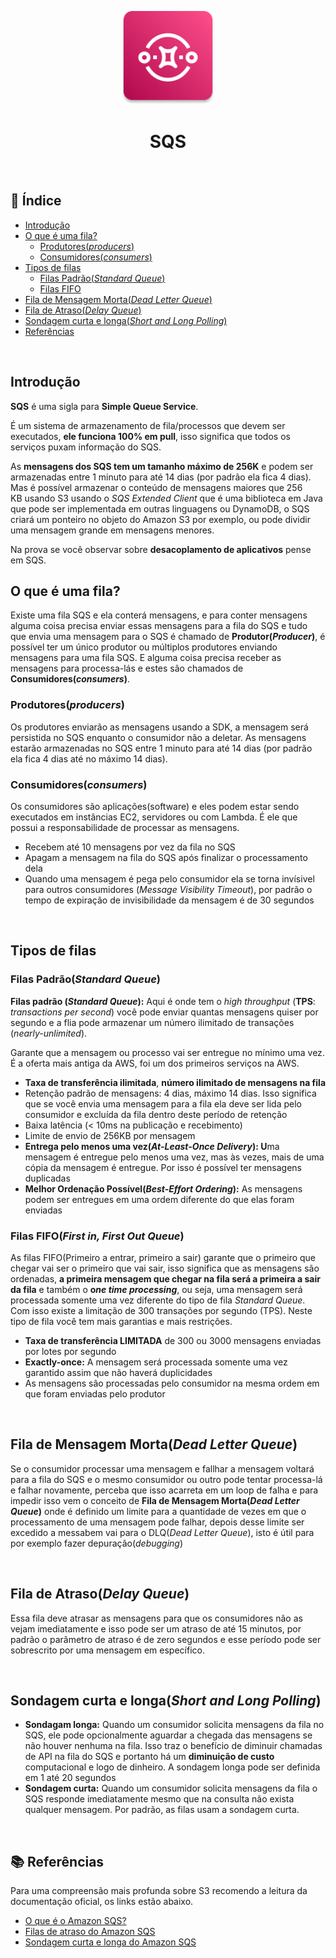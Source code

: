 <p align="center">
	<img src="./img/aws-icons/aws-SQS.png" alt="aws-sqs-icon" style="height:150px; width:150px;" /> 
  <br />
	<h1 align="center">
    SQS
  </h1>
</p>	

<br />

## :pushpin: Índice

- [Introdução](#introdução)
- [O que é uma fila?](#o-que-é-uma-fila)
  - [Produtores(*producers*)](#produtoresproducers)
  - [Consumidores(*consumers*)](#consumidoresconsumers)
- [Tipos de filas](#tipos-de-filas)
  - [Filas Padrão(*Standard Queue*)](#filas-padrãostandard-queue)
  - [Filas FIFO](#filas-fifofirst-in-first-out-queue)
- [Fila de Mensagem Morta(*Dead Letter Queue*)](#fila-de-mensagem-mortadead-letter-queue)
- [Fila de Atraso(*Delay Queue*)](#fila-de-atrasodelay-queue)
- [Sondagem curta e longa(*Short and Long Polling*)](#sondagem-curta-e-longashort-and-long-polling)
- [Referências](#books-referências)

<br />

## Introdução

**SQS** é uma sigla para **Simple Queue Service**.

É um sistema de armazenamento de fila/processos que devem ser executados, **ele funciona 100% em pull**, isso significa que todos os serviços puxam informação do SQS.

As **mensagens dos SQS tem um tamanho máximo de 256K** e podem ser armazenadas entre 1 minuto para até 14 dias (por padrão ela fica 4 dias). Mas é possível armazenar o conteúdo de mensagens maiores que 256 KB usando S3 usando o *SQS Extended Client* que é uma biblioteca em Java que pode ser implementada em outras linguagens ou DynamoDB, o SQS criará um ponteiro no objeto do Amazon S3 por exemplo, ou pode dividir uma mensagem grande em mensagens menores.

Na prova se você observar sobre **desacoplamento de aplicativos** pense em SQS.

## O que é uma fila?

Existe uma fila SQS e ela conterá mensagens, e para conter mensagens alguma coisa precisa enviar essas mensagens para a fila do SQS e tudo que envia uma mensagem para o SQS é chamado de **Produtor(*Producer*)**, é possível ter um único produtor ou múltiplos produtores enviando mensagens para uma fila SQS. E alguma coisa precisa receber as mensagens para processa-lás e estes são chamados de **Consumidores(*consumers*)**.

### Produtores(*producers*)

Os produtores enviarão as mensagens usando a SDK, a mensagem será persistida no SQS enquanto o consumidor não a deletar. As mensagens estarão armazenadas no SQS entre 1 minuto para até 14 dias (por padrão ela fica 4 dias até no máximo 14 dias).

### Consumidores(*consumers*)

Os consumidores são aplicações(software) e eles podem estar sendo executados em instâncias EC2, servidores ou com Lambda. É ele que possui a responsabilidade de processar as mensagens.

- Recebem até 10 mensagens por vez da fila no SQS
- Apagam a mensagem na fila do SQS após finalizar o processamento dela
- Quando uma mensagem é pega pelo consumidor ela se torna invísivel para outros consumidores (*Message Visibility Timeout*), por padrão o tempo de expiração de invisibilidade da mensagem é de 30 segundos

<br />

## Tipos de filas

### Filas Padrão(*Standard Queue*)

**Filas padrão (***Standard Queue***):** Aqui é onde tem o *high throughput* (**TPS**: *transactions per second*) você pode enviar quantas mensagens quiser por segundo e a flia pode armazenar um número ilimitado de transações (*nearly-unlimited*). 

Garante que a mensagem ou processo vai ser entregue no mínimo uma vez. É a oferta mais antiga da AWS, foi um dos primeiros serviços na AWS.

- **Taxa de transferência ilimitada**, **número ilimitado de mensagens na fila**
- Retenção padrão de mensagens: 4 dias, máximo 14 dias. Isso significa que se você envia uma mensagem para a fila ela deve ser lida pelo consumidor e excluída da fila dentro deste período de retenção
- Baixa latência (< 10ms na publicação e recebimento)
- Limite de envio de 256KB por mensagem
- **Entrega pelo menos uma vez(*At-Least-Once Delivery*): U**ma mensagem é entregue pelo menos uma vez, mas às vezes, mais de uma cópia da mensagem é entregue. Por isso é possível ter mensagens duplicadas
- **Melhor Ordenação Possível(*Best-Effort Ordering*):** As mensagens podem ser entregues em uma ordem diferente do que elas foram enviadas

### Filas FIFO(*First in, First Out Queue*)

As filas FIFO(Primeiro a entrar, primeiro a sair) garante que o primeiro que chegar vai ser o primeiro que vai sair, isso significa que as mensagens são ordenadas, **a primeira mensagem que chegar na fila será a primeira a sair da fila** e também o **o*ne time processing***, ou seja, uma mensagem será processada somente uma vez diferente do tipo de fila *Standard Queue*. Com isso existe a limitação de 300 transações por segundo (TPS).
Neste tipo de fila você tem mais garantias e mais restrições.

- **Taxa de transferência LIMITADA** de 300 ou 3000 mensagens enviadas por lotes por segundo
- **Exactly-once:** A mensagem será processada somente uma vez garantido assim que não haverá duplicidades
- As mensagens são processadas pelo consumidor na mesma ordem em que foram enviadas pelo produtor

<br />

## Fila de Mensagem Morta(*Dead Letter Queue*)

Se o consumidor processar uma mensagem e fallhar a mensagem voltará para a fila do SQS e o mesmo consumidor ou outro pode tentar processa-lá e falhar novamente, perceba que isso acarreta em um loop de falha e para impedir isso vem o conceito de **Fila de Mensagem Morta(*Dead Letter Queue*)** onde é definido um limite para a quantidade de vezes em que o processamento de uma mensagem pode falhar, depois desse limite ser excedido a messabem vai para o DLQ(*Dead Letter Queue*), isto é útil para por exemplo fazer depuração(*debugging*)

<br />

## Fila de Atraso(*Delay Queue*)

Essa fila deve atrasar as mensagens para que os consumidores não as vejam imediatamente e isso pode ser um atraso de até 15 minutos, por padrão o parâmetro de atraso é de zero segundos e esse período pode ser sobrescrito por uma mensagem em específico.

<br />

## Sondagem curta e longa(*Short and Long Polling*)

- **Sondagam longa:** Quando um consumidor solicita mensagens da fila no SQS, ele pode opcionalmente aguardar a chegada das mensagens se não houver nenhuma na fila. Isso traz o benefício de diminuir chamadas de API na fila do SQS e portanto há um **diminuição de custo** computacional e logo de dinheiro. A sondagem longa pode ser definida em 1 até 20 segundos
- **Sondagem curta:** Quando um consumidor solicita mensagens da fila o SQS responde imediatamente mesmo que na consulta não exista qualquer mensagem. Por padrão, as filas usam a sondagem curta.

<br />

## :books: Referências

Para uma compreensão mais profunda sobre S3 recomendo a leitura da documentação oficial, os links estão abaixo.

- [O que é o Amazon SQS?](https://docs.aws.amazon.com/pt_br/AWSSimpleQueueService/latest/SQSDeveloperGuide/welcome.html)
- [Filas de atraso do Amazon SQS](https://docs.aws.amazon.com/pt_br/AWSSimpleQueueService/latest/SQSDeveloperGuide/sqs-delay-queues.html)
- [Sondagem curta e longa do Amazon SQS](https://docs.aws.amazon.com/pt_br/AWSSimpleQueueService/latest/SQSDeveloperGuide/sqs-short-and-long-polling.html)
